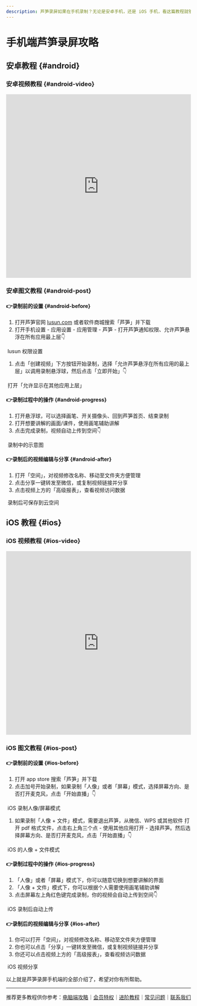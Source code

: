 ```yaml
---
description: 芦笋录屏如果在手机录制？无论是安卓手机，还是 iOS 手机，看这篇教程就够了～
---
```


# 手机端芦笋录屏攻略

## 安卓教程 {#android}

### 安卓视频教程 {#android-video}

<iframe src="https://lusun.com/embed/?id=KnLIirUaw9b" width="100%" height="500px" scrolling="no" border="0" frameborder="no" framespacing="0" allowfullscreen="true"></iframe>

### 安卓图文教程 {#android-post}

#### 👉录制前的设置 {#android-before}

1. 打开芦笋官网 [lusun.com](https://lusun.com/download?ref=help.lusun.com) 或者软件商城搜索「芦笋」并下载
2. 打开手机设置 - 应用设置 - 应用管理 - 芦笋 - 打开芦笋通知权限、允许芦笋悬浮在所有应用最上层👇

<ImgCenter><img src="../public/.gitbook/assets/anzhuop1.png" alt=""></ImgCenter>
<ImgDesc>lusun 权限设置</ImgDesc>

1. 点击「创建视频」下方按钮开始录制，选择「允许芦笋悬浮在所有应用的最上层」以调用录制悬浮球，然后点击「立即开始」👇

<ImgCenter><img src="../public/.gitbook/assets/anzhuop2.png" alt=""></ImgCenter>
<ImgDesc>打开「允许显示在其他应用上层」</ImgDesc>

#### 👉录制过程中的操作 {#android-progress}

1. 打开悬浮球，可以选择画笔、开关摄像头、回到芦笋首页、结束录制
2. 打开想要讲解的画面/课件，使用画笔辅助讲解
3. 点击完成录制，视频自动上传到空间👇

<ImgCenter><img src="../public/.gitbook/assets/anzhuop3.png" alt=""></ImgCenter>
<ImgDesc>录制中的示意图</ImgDesc>

#### 👉录制后的视频编辑与分享 {#android-after}

1. 打开「空间」，对视频修改名称、移动至文件夹方便管理
2. 点击分享一键转发至微信，或复制视频链接并分享
3. 点击视频上方的「高级报表」，查看视频访问数据

<ImgCenter><img src="../public/.gitbook/assets/anzhuop4.jpeg" alt=""></ImgCenter>
<ImgDesc>录制后可保存到云空间</ImgDesc>

## iOS 教程 {#ios}

### iOS 视频教程 {#ios-video}

<iframe src="https://lusun.com/embed/?id=UDBTH8prKgU" width="100%" height="500px" scrolling="no" border="0" frameborder="no" framespacing="0" allowfullscreen="true"></iframe>

### iOS 图文教程 {#ios-post}

#### 👉录制前的设置 {#ios-before}

1. 打开 app store 搜索「芦笋」并下载
2. 点击加号开始录制，如果录制「人像」或者「屏幕」模式，选择屏幕方向、是否打开麦克风，点击「开始直播」👇

<ImgCenter><img src="../public/.gitbook/assets/iOSp1.png" alt=""></ImgCenter>
<ImgDesc>iOS 录制人像/屏幕模式</ImgDesc>

1. 如果录制「人像 + 文件」模式，需要退出芦笋，从微信、WPS 或其他软件 打开 pdf 格式文件，点击右上角三个点 - 使用其他应用打开 - 选择芦笋。然后选择屏幕方向、是否打开麦克风，点击「开始直播」👇

<ImgCenter><img src="../public/.gitbook/assets/iosp2.png" alt=""></ImgCenter>
<ImgDesc>iOS 的人像 + 文件模式</ImgDesc>

#### 👉录制过程中的操作 {#ios-progress}

1. 「人像」或者「屏幕」模式下，你可以随意切换到想要讲解的界面
2. 「人像 + 文件」模式下，你可以根据个人需要使用画笔辅助讲解
3. 点击屏幕左上角红色键完成录制，你的视频会自动上传到空间👇

<ImgCenter><img src="../public/.gitbook/assets/iosp3.png" alt=""></ImgCenter>
<ImgDesc>iOS 录制后自动上传</ImgDesc>

#### 👉录制后的视频编辑与分享 {#ios-after}

1. 你可以打开「空间」，对视频修改名称、移动至文件夹方便管理
2. 你也可以点击「分享」一键转发至微信，或复制视频链接并分享
3. 你还可以点击视频上方的「高级报表」，查看视频访问数据

<ImgDesc><img src="../public/.gitbook/assets/iosp4.jpeg" alt=""></ImgDesc>
<ImgDesc>iOS 视频分享</ImgDesc>

以上就是芦笋录屏手机端的全部介绍了，希望对你有所帮助。

***

推荐更多教程供你参考：[电脑端攻略](pc.md)｜[会员特权](vip.md)｜[进阶教程](../advanced.md)｜[常见问题](../faq.md)｜[联系我们](../contact.md)
